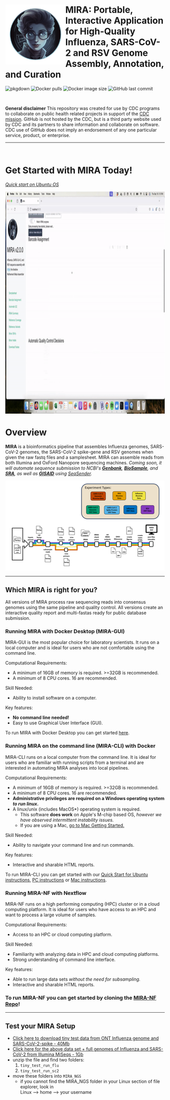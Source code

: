 

# <img src="man/figures/logo.png" align="left" width="190" /> MIRA: Portable, Interactive Application for High-Quality Influenza, SARS-CoV-2 and RSV Genome Assembly, Annotation, and Curation

![pkgdown](https://github.com/cdcgov/mira/workflows/pkgdown/badge.svg)
![Docker pulls](https://img.shields.io/docker/pulls/cdcgov/mira)
![Docker image size](https://img.shields.io/docker/image-size/cdcgov/mira) 
![GitHub last commit](https://img.shields.io/github/last-commit/cdcgov/mira)

<br>

**General disclaimer** This repository was created for use by CDC
programs to collaborate on public health related projects in support of
the [CDC mission](https://www.cdc.gov/about/divisions-offices/index.html).
GitHub is not hosted by the CDC, but is a third party website used by
CDC and its partners to share information and collaborate on software.
CDC use of GitHub does not imply an endorsement of any one particular
service, product, or enterprise.

<hr>
<br>

# Get Started with MIRA Today! 
_[Quick start on Ubuntu OS](./articles/quick-start-ubuntu.html)_

<img src="man/figures/mira-tutorial.gif" alt="Running MIRA" width="800" height="700">


# Overview

**MIRA** is a bioinformatics pipeline that assembles Influenza genomes, SARS-CoV-2 genomes, 
the SARS-CoV-2 spike-gene and RSV genomes when given the raw fastq files and a samplesheet. 
MIRA can assemble reads from both Illumina and OxFord Nanopore sequencing machines. _Coming soon, 
it will automate sequence submission to NCBI's [**Genbank**](https://www.ncbi.nlm.nih.gov/genbank/), [**BioSample**](https://www.ncbi.nlm.nih.gov/biosample/), and [**SRA**](https://www.ncbi.nlm.nih.gov/sra/), as well 
as [**GISAID**](https://gisaid.org/) using [SeqSender](https://cdcgov.github.io/seqsender/)._

![](man/figures/MIRA_flowchart_pptx.png)

<hr>

## Which MIRA is right for you?
All versions of MIRA process raw sequencing reads into 
consensus genomes using the same pipeline and quality control. All versions create an interactive
quality report and multi-fastas ready for public database submission.

### Running MIRA with Docker Desktop (MIRA-GUI)
MIRA-GUI is the most popular choice for laboratory scientists. It runs on a local computer and is 
ideal for users who are not comfortable using the command line. 

Computational Requirements:

- A minimum of 16GB of memory is required. >=32GB is recommended.
- A minimum of 8 CPU cores. 16 are recommended.

Skill Needed:

- Ability to install software on a computer.

Key features:

- **No command line needed!**
- Easy to use Graphical User Interface (GUI).

To run MIRA with Docker Desktop you can get started [here](./articles/mira-dd-getting-started.html).

### Running MIRA on the command line (MIRA-CLI) with Docker
MIRA-CLI runs on a local computer from the command line. It is ideal for users who are familiar with
running scripts from a terminal and are interested in automating MIRA analyses into local pipelines.  

Computational Requirements: 

- A minimum of 16GB of memory is required. >=32GB is recommended.
- A minimum of 8 CPU cores. 16 are recommended.
- **Administrative privileges are required on a Windows operating system _to run linux_.**
- A linux/unix (includes MacOS*) operating system is required.
    - This software **does work** on Apple's M-chip based OS, _however we have observed intermittent instability issues._
    - If you are using a Mac, [go to Mac Getting Started.](./articles/mira-cli-mac-getting-started.html)

Skill Needed:

- Ability to navigate your command line and run commands. 

Key features:

- Interactive and sharable HTML reports.

To run MIRA-CLI you can get started with our [Quick Start for Ubuntu instructions](./articles/quick-start-ubuntu.html), [PC instructions](./articles/getting-started.html) or [Mac instructions](./articles/mira-cli-mac-getting-started.html).

### Running MIRA-NF with Nextflow
MIRA-NF runs on a high performing computing (HPC) cluster or in a cloud computing platform. It is ideal 
for users who have access to an HPC and want to process a large volume of samples.

Computational Requirements:

- Access to an HPC or cloud computing platform.

Skill Needed:

- Familiarity with analyzing data in HPC and cloud computing platforms. 
- Strong understanding of command line interface.

Key features:

- Able to run large data sets _without the need for subsampling._
- Interactive and sharable HTML reports.

### To run MIRA-NF you can get started by cloning the [MIRA-NF Repo](https://github.com/CDCgov/MIRA-NF)!

<hr>

## Test your MIRA Setup
    
- [Click here to download tiny test data from ONT Influenza genome and SARS-CoV-2-spike - 40Mb](https://centersfordiseasecontrol.sharefile.com/d-s839d7319e9b04e2baba07b4d328f02c2)
- [Click here for the above data set + full genomes of Influenza and SARS-CoV-2 from Illumina MiSeqs - 1Gb](https://centersfordiseasecontrol.sharefile.com/d-s3c52c0b25c2243078f506d60bd787c62)
- unzip the file and find two folders:
    1. `tiny_test_run_flu`
    2. `tiny_test_run_sc2`
- move these folders into `MIRA_NGS`
  - if you cannot find the MIRA_NGS folder in your Linux section of file explorer, look in <br> Linux --> home --> your username



